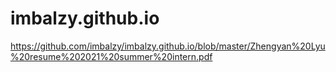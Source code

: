 # imbalzy.github.io
https://github.com/imbalzy/imbalzy.github.io/blob/master/Zhengyan%20Lyu%20resume%202021%20summer%20intern.pdf
